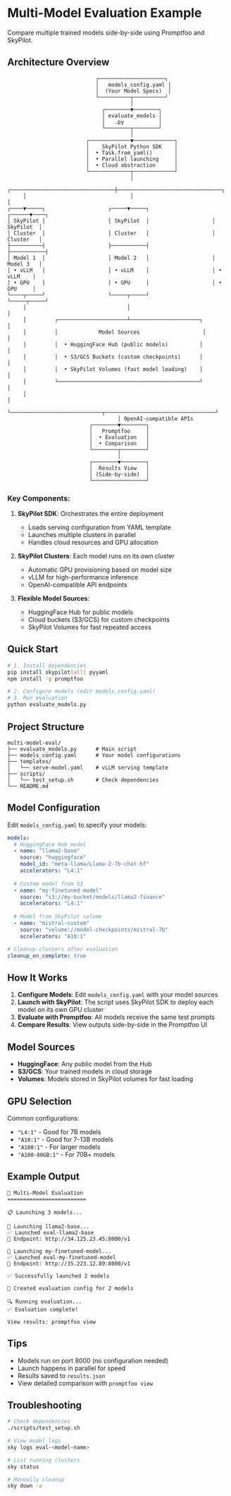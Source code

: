 # Multi-Model Evaluation Example

Compare multiple trained models side-by-side using Promptfoo and SkyPilot.

## Architecture Overview

```
                            ┌─────────────────────┐
                            │   models_config.yaml │
                            │  (Your Model Specs)  │
                            └──────────┬──────────┘
                                       │
                              ┌────────▼────────┐
                              │ evaluate_models │
                              │   .py           │
                              └────────┬────────┘
                                       │
                         ┌─────────────▼─────────────┐
                         │    SkyPilot Python SDK    │
                         │  • Task.from_yaml()       │
                         │  • Parallel launching     │
                         │  • Cloud abstraction      │
                         └─────────────┬─────────────┘
                                       │
     ┌─────────────────────────────────┼─────────────────────────────────┐
     │                                 │                                 │
┌────▼─────┐                    ┌─────▼─────┐                    ┌──────▼────┐
│ SkyPilot │                    │ SkyPilot  │                    │ SkyPilot  │
│ Cluster  │                    │ Cluster   │                    │ Cluster   │
├──────────┤                    ├───────────┤                    ├───────────┤
│ Model 1  │                    │ Model 2   │                    │ Model 3   │
│ • vLLM   │                    │ • vLLM    │                    │ • vLLM    │
│ • GPU    │                    │ • GPU     │                    │ • GPU     │
└────┬─────┘                    └─────┬─────┘                    └─────┬─────┘
     │                                │                                │
     │         ┌──────────────────────┴──────────────────────┐        │
     │         │             Model Sources                    │        │
     │         │  • HuggingFace Hub (public models)          │        │
     │         │  • S3/GCS Buckets (custom checkpoints)      │        │
     │         │  • SkyPilot Volumes (fast model loading)    │        │
     │         └─────────────────────────────────────────────┘        │
     │                                                                 │
     └─────────────────────────────┬───────────────────────────────────┘
                                   │ OpenAI-compatible APIs
                          ┌────────▼────────┐
                          │   Promptfoo     │
                          │  • Evaluation   │
                          │  • Comparison   │
                          └────────┬────────┘
                                   │
                          ┌────────▼────────┐
                          │  Results View   │
                          │ (Side-by-side)  │
                          └─────────────────┘
```

### Key Components:

1. **SkyPilot SDK**: Orchestrates the entire deployment
   - Loads serving configuration from YAML template
   - Launches multiple clusters in parallel
   - Handles cloud resources and GPU allocation

2. **SkyPilot Clusters**: Each model runs on its own cluster
   - Automatic GPU provisioning based on model size
   - vLLM for high-performance inference
   - OpenAI-compatible API endpoints

3. **Flexible Model Sources**: 
   - HuggingFace Hub for public models
   - Cloud buckets (S3/GCS) for custom checkpoints
   - SkyPilot Volumes for fast repeated access

## Quick Start

```bash
# 1. Install dependencies
pip install skypilot[all] pyyaml
npm install -g promptfoo

# 2. Configure models (edit models_config.yaml)
# 3. Run evaluation
python evaluate_models.py
```

## Project Structure

```
multi-model-eval/
├── evaluate_models.py      # Main script
├── models_config.yaml      # Your model configurations
├── templates/
│   └── serve-model.yaml    # vLLM serving template
├── scripts/
│   └── test_setup.sh       # Check dependencies
└── README.md
```

## Model Configuration

Edit `models_config.yaml` to specify your models:

```yaml
models:
  # HuggingFace Hub model
  - name: "llama2-base"
    source: "huggingface"
    model_id: "meta-llama/Llama-2-7b-chat-hf"
    accelerators: "L4:1"
    
  # Custom model from S3
  - name: "my-finetuned-model"
    source: "s3://my-bucket/models/llama2-finance"
    accelerators: "L4:1"
    
  # Model from SkyPilot volume
  - name: "mistral-custom"
    source: "volume://model-checkpoints/mistral-7b"
    accelerators: "A10:1"

# Cleanup clusters after evaluation
cleanup_on_complete: true
```

## How It Works

1. **Configure Models**: Edit `models_config.yaml` with your model sources
2. **Launch with SkyPilot**: The script uses SkyPilot SDK to deploy each model on its own GPU cluster
3. **Evaluate with Promptfoo**: All models receive the same test prompts
4. **Compare Results**: View outputs side-by-side in the Promptfoo UI

## Model Sources

- **HuggingFace**: Any public model from the Hub
- **S3/GCS**: Your trained models in cloud storage
- **Volumes**: Models stored in SkyPilot volumes for fast loading

## GPU Selection

Common configurations:
- `"L4:1"` - Good for 7B models
- `"A10:1"` - Good for 7-13B models  
- `"A100:1"` - For larger models
- `"A100-80GB:1"` - For 70B+ models

## Example Output

```
🎯 Multi-Model Evaluation
=========================

📋 Launching 3 models...

🚀 Launching llama2-base...
✅ Launched eval-llama2-base
📡 Endpoint: http://34.125.23.45:8000/v1

🚀 Launching my-finetuned-model...
✅ Launched eval-my-finetuned-model
📡 Endpoint: http://35.223.12.89:8000/v1

✅ Successfully launched 2 models

📝 Created evaluation config for 2 models

🔍 Running evaluation...
✅ Evaluation complete!

View results: promptfoo view
```

## Tips

- Models run on port 8000 (no configuration needed)
- Launch happens in parallel for speed
- Results saved to `results.json`
- View detailed comparison with `promptfoo view`

## Troubleshooting

```bash
# Check dependencies
./scripts/test_setup.sh

# View model logs
sky logs eval-<model-name>

# List running clusters
sky status

# Manually cleanup
sky down -a
```